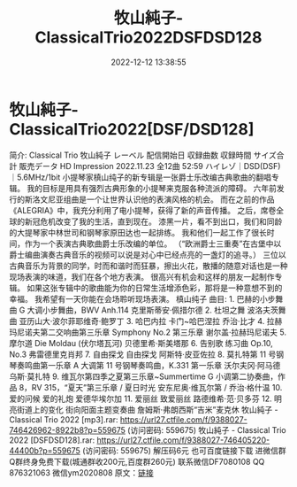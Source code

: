 ﻿---
title: 牧山純子-ClassicalTrio2022DSFDSD128
date: 2022-12-12 13:38:55
categories: 新碟专辑、稀有等精品
tags: 纯音雅乐
---
# 牧山純子-ClassicalTrio2022[DSF/DSD128]

简介:
Classical Trio
牧山純子
レーベル
配信開始日
収録曲数
収録時間
サイズ合計
販売データ
HD Impression
2022.11.23
全12曲
52:59
ハイレゾ｜DSD(DSF)｜5.6MHz/1bit
小提琴家槙山纯子的新专辑是一张爵士乐改编古典歌曲的翻唱专辑。
我的目标是用具有强烈古典形象的小提琴来克服各种流派的障碍。
六年前发行的斯洛文尼亚组曲是一个让世界认识他的表演风格的机会。
而在之前的作品《ALEGRIA》中，我充分利用了电小提琴，获得了新的声音传播。
之后，席卷全球的新冠危机改变了我的生活，直到现在。
漆黑一片，看不到出口，我们和同龄的大提琴家中林世司和钢琴家原田达也一起排练。
我和他们一起工作了很长时间，作为一个表演古典歌曲爵士乐改编的单位。
（“欧洲爵士三重奏”在古堡中以爵士编曲演奏古典音乐的视频可以说是对心中已经点亮的一盏灯的追寻。）
三位以古典音乐为背景的同学，时而和谐时而狂暴，擦出火花，散播的随意对话也是一种现场表演的味道，我们在各个地方表演。
很高兴有机会和这样的朋友一起制作专辑。
如果这张专辑中的歌曲能为你的日常生活增添色彩，那将是一种意想不到的幸福。
我希望有一天你能在会场聆听现场表演。 槙山纯子
曲目:
1.
巴赫的小步舞曲
G 大调小步舞曲，BWV Anh.114
克里斯蒂安·佩措尔德
2.
杜坦之舞
波洛夫茨舞曲
亚历山大·波尔菲耶维奇·鲍罗丁
3.
哈巴内拉
卡门~哈巴涅拉
乔治·比才
4.
拉赫玛尼诺夫第二交响曲第三乐章
Symphony No.2 第三乐章
谢尔盖·拉赫玛尼诺夫
5.
摩尔道
Die Moldau (伏尔塔瓦河)
贝德里希·斯美塔那
6.
告别歌
练习曲 Op.10, No.3
弗雷德里克肖邦
7.
自由探戈
自由探戈
阿斯特·皮亚佐拉
8.
莫扎特第 11 号钢琴奏鸣曲第一乐章
A 大调第 11 号钢琴奏鸣曲，K.331 第一乐章
沃尔夫冈·阿马德乌斯·莫扎特
9.
维瓦尔第四季之夏第三乐章~Summertime
G 小调第二协奏曲，作品 8，RV 315，“夏天”第三乐章 / 夏日时光
安东尼奥·维瓦尔第 / 乔治·格什温
10.
爱的问候
爱的礼炮
爱德华埃尔加
11.
爱丽丝
致爱丽丝
路德维希·范·贝多芬
12.
明亮街道上的变化
街向阳面主题变奏曲
詹姆斯·弗朗西斯“吉米”麦克休
牧山純子 - Classical Trio 2022 [mp3].rar: https://url27.ctfile.com/f/9388027-746426962-8922b8?p=559675
(访问密码: 559675)
牧山純子 - Classical Trio 2022 [DSFDSD128].rar: https://url27.ctfile.com/f/9388027-746405220-44400b?p=559675
(访问密码: 559675)
解压码6元
也可百度链接下载
进微信群Q群终身免费下载(城通群收200元,百度群260元)
联系微信DF7080108 QQ 876321063
微信ym2020808
原文：[链接](https://blog.sina.com.cn/s/blog_1647c7e76010310kk.html)